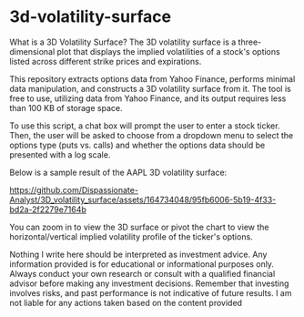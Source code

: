 # 3d-volatility-surface

What is a 3D Volatility Surface?
The 3D volatility surface is a three-dimensional plot that displays the implied volatilities of a stock's options listed across different strike prices and expirations.

This repository extracts options data from Yahoo Finance, performs minimal data manipulation, and constructs a 3D volatility surface from it. The tool is free to use, utilizing data from Yahoo Finance, and its output requires less than 100 KB of storage space.

To use this script, a chat box will prompt the user to enter a stock ticker. Then, the user will be asked to choose from a dropdown menu to select the options type (puts vs. calls) and whether the options data should be presented with a log scale.

Below is a sample result of the AAPL 3D volatility surface:

https://github.com/Dispassionate-Analyst/3D_volatility_surface/assets/164734048/95fb6006-5b19-4f33-bd2a-2f2279e7164b

You can zoom in to view the 3D surface or pivot the chart to view the horizontal/vertical implied volatility profile of the ticker's options.

Nothing I write here should be interpreted as investment advice. Any information provided is for educational or informational purposes only. Always conduct your own research or consult with a qualified financial advisor before making any investment decisions. Remember that investing involves risks, and past performance is not indicative of future results. I am not liable for any actions taken based on the content provided

